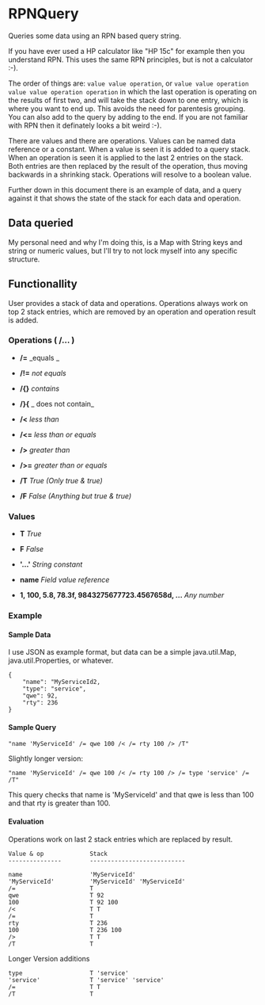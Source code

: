 # RPNQuery

Queries some data using an RPN based query string.

If you have ever used a HP calculator like "HP 15c" for example then you understand RPN. This uses the same RPN 
principles, but is not a calculator :-).

The order of things are: `value value operation`, or `value value operation value value operation operation` in which the last operation is operating on the results of first two, and will take the stack down to one entry, which is where you want to end up. This avoids the need for parentesis grouping. You can also add to the query by adding to the end. If you are not familiar with RPN then it definately looks a bit weird :-). 

There are values and there are operations. Values can be named data reference or a constant. When a value is seen it is added to a query stack. When an operation is seen it is applied to the last 2 entries on the stack. Both entries are then replaced by the result of the operation, thus moving backwards in a shrinking stack. Operations will resolve to a boolean value.

Further down in this document there is an example of data, and a query against it that shows the state of the stack for each data and operation.

## Data queried

My personal need and why I'm doing this, is a Map with String keys and string or numeric values, but I'll try to not lock myself into any specific structure.

## Functionallity

User provides a stack of data and operations. Operations always work on top 2 stack entries, which are removed by an operation and operation result is added.

### Operations ( /... )

- **/=** _equals _

-  **/!=** _not equals_

- **/{}** _contains_

- **/}{** _ does not contain_ 

- **/<** _less than_ 

- **/<=** _less than or equals_
 
- **/>** _greater  than_ 

- **/>=** _greater than or equals_
 
- **/T** _True  (Only true & true)_

- **/F** _False  (Anything but true & true)_

### Values

- **T** _True_

- **F** _False_

- **'...'** _String constant_

- **name** _Field value reference_

- **1, 100, 5.8, 78.3f, 9843275677723.4567658d, ...** _Any number_ 

<!-- @PageBreak -->

### Example

#### Sample Data

I use JSON as example format, but data can be a simple java.util.Map, java.util.Properties, or whatever.

    {
        "name": "MyServiceId2,
        "type": "service",
        "qwe": 92,
        "rty": 236
    }

#### Sample Query

    "name 'MyServiceId' /= qwe 100 /< /= rty 100 /> /T"
    
    
Slightly longer version:
    
    "name 'MyServiceId' /= qwe 100 /< /= rty 100 /> /= type 'service' /= /T"
    
This query checks that name is 'MyServiceId' and that qwe is less than 100 and that rty is greater than 100.

#### Evaluation

Operations work on last 2 stack entries which are replaced by result.

    Value & op             Stack
    ---------------        ---------------------------
    
    name                   'MyServiceId'
    'MyServiceId'          'MyServiceId' 'MyServiceId'
    /=                     T
    qwe                    T 92
    100                    T 92 100
    /<                     T T
    /=                     T
    rty                    T 236
    100                    T 236 100
    />                     T T
    /T                     T

Longer Version additions

    type                   T 'service'
    'service'              T 'service' 'service'
    /=                     T T
    /T                     T
    
